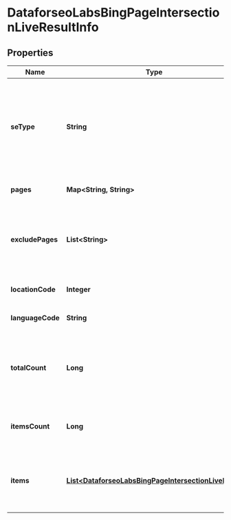 

# DataforseoLabsBingPageIntersectionLiveResultInfo


## Properties

| Name | Type | Description | Notes |
|------------ | ------------- | ------------- | -------------|
|**seType** | **String** | search engine type search engine type specified in a POST request; for this endpoint, the field equals bing |  [optional] |
|**pages** | **Map&lt;String, String&gt;** | URLs you specified a POST array |  [optional] |
|**excludePages** | **List&lt;String&gt;** | URLs you specified in a POST array that will be excluded from the results |  [optional] |
|**locationCode** | **Integer** | location code in a POST array |  [optional] |
|**languageCode** | **String** | language code in a POST array |  [optional] |
|**totalCount** | **Long** | total amount of results in our database relevant to your request |  [optional] |
|**itemsCount** | **Long** | the number of results returned in the items array |  [optional] |
|**items** | [**List&lt;DataforseoLabsBingPageIntersectionLiveItem&gt;**](DataforseoLabsBingPageIntersectionLiveItem.md) | contains keywords, relevant SERP elements and related data |  [optional] |



